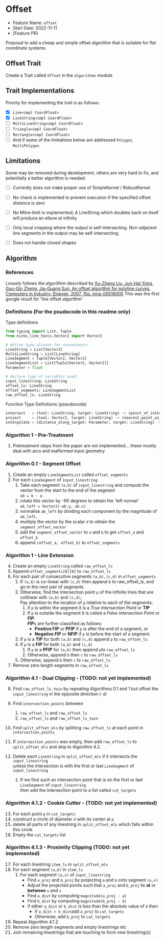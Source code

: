 # Offset

- Feature Name: `offset`
- Start Date: 2022-11-11
- [Feature PR]

Proposal to add a cheap and simple offset algorithm that is suitable for flat
coordinate systems.

## Offset Trait

Create a Trait called `Offset` in the `algorithms` module.

## Trait Implementations

Priority for implementing the trait is as follows:

- [X] `Line<impl CoordFloat>`
- [X] `LineString<impl CoordFloat>`
- [ ] `MultiLineString<impl CoordFloat>`
- [ ] `Triangle<impl CoordFloat>`
- [ ] `Rectangle<impl CoordFloat>`
- [ ] And if some of the limitations below are addressed
  `Polygon`, `MultiPolygon`
  
## Limitations

Some may be removed during development, others are very hard to fix, 
and potentially a better algorithm is needed:

- [ ] Currently does not make proper use of SimpleKernel / RobustKernel
- [ ] No check is implemented to prevent execution if the specified offset
  distance is zero
- [ ] No Mitre-limit is implemented; A LineString which doubles back on itself
  will produce an elbow at infinity
- [ ] Only local cropping where the output is self-intersecting. Non-adjacent
  line segments in the output may be self-intersecting.
- [ ] Does not handle closed shapes


## Algorithm

### References

Loosely follows the algorithim described by
[Xu-Zheng Liu, Jun-Hai Yong, Guo-Qin Zheng, Jia-Guang Sun. An offset algorithm for polyline curves. Computers in Industry, Elsevier, 2007, 15p. inria-00518005](https://hal.inria.fr/inria-00518005/document)
This was the first google result for 'line offset algorithm'

### Definitions (For the psudocode in this readme only)

Type definitions
```python
from typing import List, Tuple
from nicks_line_tools.Vector2 import Vector2

# define type aliases for convenience:
LineString = List[Vector2]
MultiLineString = List[LineString]
LineSegment = Tuple[Vector2, Vector2]
LineSegmentList = List[Tuple[Vector2, Vector2]]
Parameter = float

# declare type of variables used:
input_linestring: LineString
offset_ls: LineString
offset_segments: LineSegmentList
raw_offset_ls: LineString
```

Function Type Definitions (pseudocode)
```python
intersect   = (tool: LineString, target: LineString) -> (point_of_intersection: Optional[Vector2], distance_along_target: List[Parameter])
project     = (tool: Vector2, target: LineString) -> (nearest_point_on_target_to_tool: Vector2, distance_along_target: Parameter)
interpolate = (distance_along_target: Parameter, target: LineString) -> (point_on_target: Vector2)
```

### Algorithm 1 - Pre-Treatment
1. Pretreatment steps from the paper are not implemented... these mostly deal with arcs and malformed input geometry


### Algorithm 0.1 - Segment Offset

1. Create an empty `LineSegmentList` called `offset_segments`
1. For each `LineSegment` of `input_linestring`
   1. Take each segment `(a,b)` of `input_linestring` and compute the vector from the start to the end of the segment<br/>
      `ab = b - a`
   1. rotate this vector by -90 degrees to obtain the 'left normal'<br/>
      `ab_left = Vector2(-ab.y, ab.x)`
   1. normalise `ab_left` by dividing each component by the magnitude of `ab_left`.
   1. multiply the vector by the scalar `d` to obtain the `segment_offset_vector`
   1. add the `segment_offset_vector` to `a` and `b` to get `offset_a` and `offset_b`
   1. append `(offset_a, offset_b)` to `offset_segments`


### Algorithm 1 - Line Extension
4. Create an empty `LineString` called `raw_offset_ls`
1. Append `offset_segments[0][0]` to `raw_offset_ls`
1. For each pair of consecutive segments `(a,b),(c,d)` in `offset_segments`
   1. If `(a,b)` is co-linear with `(c,d)` then append `b` to raw_offset_ls, and go to the next pair of segments.
   1. Otherwise, find the intersection point `p` of the infinite lines that are collinear with `(a,b)` and `(c,d)`;<br>
      Pay attention to the location of `p` relative to each of the segments:
      1. if `p` is within the segment it is a *True Intersection Point* or **TIP**
      1. If `p` is outside the segment it is called a *False Intersection Point* or **FIP**.<br/>
         **FIP**s are further classified  as follows:
         - **Positive FIP** or **PFIP** if `p` is after the end of a segment, or
         - **Negative FIP** or **NFIP** if `p` is before the start of a segment.
   1. If `p` is a **TIP** for both `(a,b)` and `(c,d)` append `p` to `raw_offset_ls`
   1. If `p` is a **FIP** for both `(a,b)` and `(c,d)`
      1. If `p` is a **PFIP** for `(a,b)` then append `p`to `raw_offset_ls`
      1. Otherwise, append `b` then `c` to `raw_offset_ls`
   1. Otherwise, append `b` then `c` to `raw_offset_ls`
1. Remove zero length segments in `raw_offset_ls`

### Algorithm 4.1 - Dual Clipping - **(TODO: not yet implemented)**
8. Find `raw_offset_ls_twin` by repeating Algorithms 0.1 and 1 but offset the `input_linestring` in the opposite direction (`-d`)
1. Find `intersection_points` between
   1. `raw_offset_ls` and `raw_offset_ls`
   1. `raw_offset_ls` and `raw_offset_ls_twin`

1. Find `split_offset_mls` by splitting `raw_offset_ls` at each point in `intersection_points`
1. If `intersection_points` was empty, then add `raw_offset_ls` to `split_offset_mls` and skip to Algorithm 4.2.
1. Delete each `LineString` in `split_offset_mls` if it intersects the `input_linestring`<br>
   unless the intersection is with the first or last `LineSegment` of `input_linestring`
   1. If we find such an intersection point that *is* on the first or last `LineSegment` of `input_linestring`<br/>
   then add the intersection point to a list called `cut_targets`

### Algorithm 4.1.2 - Cookie Cutter - **(TODO: not yet implemented)**
13. For each point `p` in `cut_targets`
   1. construct a circle of diameter `d` with its center at `p`
   1. delete all parts of any linestring in `split_offset_mls` which falls within this circle
1. Empty the `cut_targets` list

### Algorithm 4.1.3 - Proximity Clipping **(TODO: not yet implemented)**
17. For each linestring `item_ls` in `split_offset_mls`
   1. For each segment `(a,b)` in `item_ls`
      1. For each segment `(u,v)` of `input_linestring`
         - Find `a_proj` and `b_proj` by projecting `a` and `b` onto segment `(u,v)`
         - Adjust the projected points such that `a_proj` and `b_proj` lie **at** or **between** `u` and `v`
         - Find `a_dist` by computing `magnitude(a_proj - a)`
         - Find `b_dist` by computing `magnitude(b_proj - b)`
         - if either `a_dist` or `b_dist` is less than the absolute value of `d` then
            - if `a_dist > b_dist`add `a_proj` to `cut_targets`
            - Otherwise, add `b_proj` to `cut_targets`  
1. Repeat Algorithm 4.1.2
1. Remove zero length segments and empty linestrings etc 
1. Join remaining linestrings that are touching to form new linestring(s)